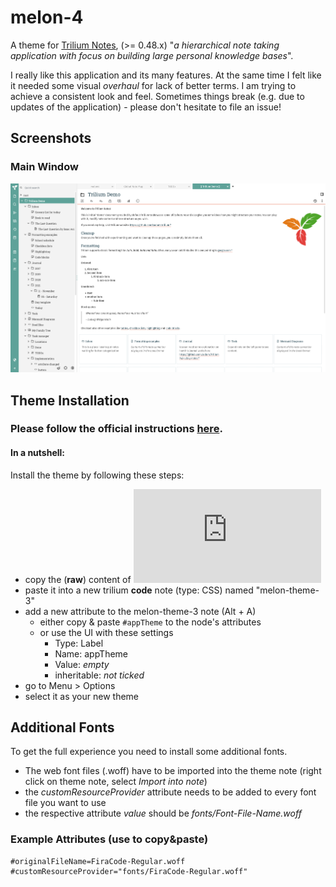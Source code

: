 # melon-4
A theme for [Trilium Notes](https://github.com/zadam/trilium), (>= 0.48.x) "_a hierarchical note taking application with focus on building large personal knowledge bases_". 

I really like this application and its many features. At the same time I felt like it needed some visual _overhaul_ for lack of better terms. I am trying to achieve a consistent look and feel. Sometimes things break (e.g. due to updates of the application) - please don't hesitate to file an issue!

## Screenshots
### Main Window
![screenshot1](/screenshots/scrn4_01.png "More info below!")


## Theme Installation

### Please follow the official instructions [here](https://github.com/zadam/trilium/wiki/Themes).

#### In a nutshell:
Install the theme by following these steps:
- copy the (**raw**) content of ![trilium-theme-melon-4.css](https://raw.githubusercontent.com/raphwriter/trilium-theme-melon/master/trilium-theme-melon-4.css)
- paste it into a new trilium **code** note (type: CSS) named "melon-theme-3"
- add a new attribute to the melon-theme-3 note (Alt + A)
  - either copy & paste ```#appTheme``` to the node's attributes
  - or use the UI with these settings
    - Type: Label
    - Name: appTheme
    - Value: _empty_
    - inheritable: _not ticked_
- go to Menu > Options
- select it as your new theme



## Additional Fonts
To get the full experience you need to install some additional fonts.
- The web font files (.woff) have to be imported into the theme note (right click on theme note, select _Import into note_)
- the _customResourceProvider_ attribute needs to be added to every font file you want to use
- the respective attribute _value_ should be _fonts/Font-File-Name.woff_

### Example Attributes (use to copy&paste)

```
#originalFileName=FiraCode-Regular.woff #customResourceProvider="fonts/FiraCode-Regular.woff"

```

